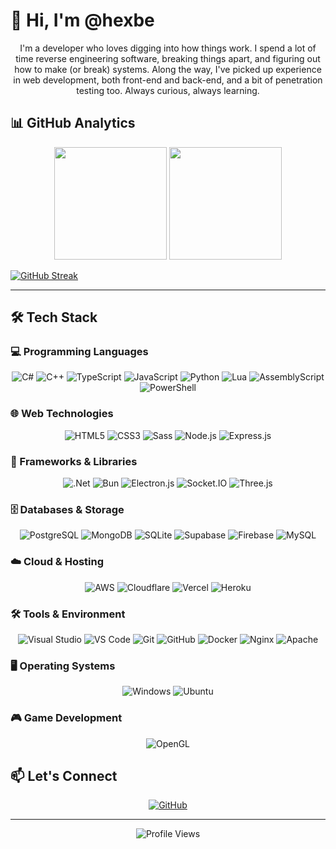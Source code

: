 # 👋 Hi, I'm @hexbe

<div align="center">
  I'm a developer who loves digging into how things work. I spend a lot of time reverse engineering software, breaking things apart, and figuring out how to make (or break) systems. Along the way, I've picked up experience in web development, both front-end and back-end, and a bit of penetration testing too. Always curious, always learning.
</div>

## 📊 GitHub Analytics

<div align="center">
  <img height="180em" src="https://github-readme-stats-chi-orcin.vercel.app/api?username=hexbe&show_icons=true&theme=tokyonight&include_all_commits=true&count_private=true"/>
  <img height="180em" src="https://github-readme-stats-chi-orcin.vercel.app/api/top-langs/?username=hexbe&theme=tokyonight&layout=compact&exclude_repo=github-readme-stats"/>
</div>


<a style="text-align: center;" href="https://git.io/streak-stats"><img src="https://streak-stats.demolab.com?user=hexbe&theme=tokyonight&hide_border=true" alt="GitHub Streak" /></a>


---

## 🛠️ Tech Stack

### 💻 Programming Languages
<div align="center">

![C#](https://img.shields.io/badge/C%23-239120.svg?style=for-the-badge&logo=csharp&logoColor=white)
![C++](https://img.shields.io/badge/C++-00599C.svg?style=for-the-badge&logo=cplusplus&logoColor=white)
![TypeScript](https://img.shields.io/badge/TypeScript-007ACC.svg?style=for-the-badge&logo=typescript&logoColor=white)
![JavaScript](https://img.shields.io/badge/JavaScript-F7DF1E.svg?style=for-the-badge&logo=javascript&logoColor=black)
![Python](https://img.shields.io/badge/python-3670A0?style=for-the-badge&logo=python&logoColor=ffdd54)
![Lua](https://img.shields.io/badge/Lua-2C2D72.svg?style=for-the-badge&logo=lua&logoColor=white)
![AssemblyScript](https://img.shields.io/badge/assembly%20script-%23000000.svg?style=for-the-badge&logo=assemblyscript&logoColor=white)
![PowerShell](https://img.shields.io/badge/PowerShell-%235391FE.svg?style=for-the-badge&logo=powershell&logoColor=white)

</div>

### 🌐 Web Technologies
<div align="center">

![HTML5](https://img.shields.io/badge/HTML5-E34F26.svg?style=for-the-badge&logo=html5&logoColor=white)
![CSS3](https://img.shields.io/badge/CSS3-1572B6.svg?style=for-the-badge&logo=css3&logoColor=white)
![Sass](https://img.shields.io/badge/Sass-CC6699.svg?style=for-the-badge&logo=sass&logoColor=white)
![Node.js](https://img.shields.io/badge/Node.js-339933.svg?style=for-the-badge&logo=nodedotjs&logoColor=white)
![Express.js](https://img.shields.io/badge/Express.js-000000.svg?style=for-the-badge&logo=express&logoColor=white)

</div>

### 🚀 Frameworks & Libraries
<div align="center">

![.Net](https://img.shields.io/badge/.NET-5C2D91?style=for-the-badge&logo=.net&logoColor=white)
![Bun](https://img.shields.io/badge/Bun-000000.svg?style=for-the-badge&logo=bun&logoColor=white)
![Electron.js](https://img.shields.io/badge/Electron-191970.svg?style=for-the-badge&logo=electron&logoColor=white)
![Socket.IO](https://img.shields.io/badge/Socket.IO-010101.svg?style=for-the-badge&logo=socketdotio&logoColor=white)
![Three.js](https://img.shields.io/badge/Three.js-000000.svg?style=for-the-badge&logo=three.js&logoColor=white)

</div>

### 🗄️ Databases & Storage
<div align="center">

![PostgreSQL](https://img.shields.io/badge/postgres-%23316192.svg?style=for-the-badge&logo=postgresql&logoColor=white)
![MongoDB](https://img.shields.io/badge/MongoDB-%234ea94b.svg?style=for-the-badge&logo=mongodb&logoColor=white)
![SQLite](https://img.shields.io/badge/sqlite-%2307405e.svg?style=for-the-badge&logo=sqlite&logoColor=white)
![Supabase](https://img.shields.io/badge/Supabase-3ECF8E?style=for-the-badge&logo=supabase&logoColor=white)
![Firebase](https://img.shields.io/badge/firebase-a08021?style=for-the-badge&logo=firebase&logoColor=ffcd34)
![MySQL](https://img.shields.io/badge/mysql-4479A1.svg?style=for-the-badge&logo=mysql&logoColor=white)

</div>

### ☁️ Cloud & Hosting
<div align="center">

![AWS](https://img.shields.io/badge/AWS-%23FF9900.svg?style=for-the-badge&logo=amazon-aws&logoColor=white)
![Cloudflare](https://img.shields.io/badge/Cloudflare-F38020?style=for-the-badge&logo=Cloudflare&logoColor=white)
![Vercel](https://img.shields.io/badge/vercel-%23000000.svg?style=for-the-badge&logo=vercel&logoColor=white)
![Heroku](https://img.shields.io/badge/heroku-%23430098.svg?style=for-the-badge&logo=heroku&logoColor=white)

</div>

### 🛠️ Tools & Environment
<div align="center">

![Visual Studio](https://img.shields.io/badge/Visual%20Studio-5C2D91.svg?style=for-the-badge&logo=visualstudio&logoColor=white)
![VS Code](https://img.shields.io/badge/VS%20Code-007ACC.svg?style=for-the-badge&logo=visualstudiocode&logoColor=white)
![Git](https://img.shields.io/badge/Git-F05032.svg?style=for-the-badge&logo=git&logoColor=white)
![GitHub](https://img.shields.io/badge/GitHub-181717.svg?style=for-the-badge&logo=github&logoColor=white)
![Docker](https://img.shields.io/badge/Docker-2496ED.svg?style=for-the-badge&logo=docker&logoColor=white)
![Nginx](https://img.shields.io/badge/nginx-%23009639.svg?style=for-the-badge&logo=nginx&logoColor=white)
![Apache](https://img.shields.io/badge/apache-%23D42029.svg?style=for-the-badge&logo=apache&logoColor=white)

</div>

### 🖥️ Operating Systems
<div align="center">

![Windows](https://img.shields.io/badge/Windows-0078D6.svg?style=for-the-badge&logo=windows&logoColor=white)
![Ubuntu](https://img.shields.io/badge/Ubuntu-E95420?style=for-the-badge&logo=ubuntu&logoColor=white)

</div>

### 🎮 Game Development
<div align="center">

![OpenGL](https://img.shields.io/badge/OpenGL-white?logo=OpenGL&style=for-the-badge)

</div>

## 📫 Let's Connect

<div align="center">

[![GitHub](https://img.shields.io/badge/GitHub-181717.svg?style=for-the-badge&logo=github&logoColor=white)](https://github.com/hexbe)

</div>

---

<div align="center">
  <img src="https://komarev.com/ghpvc/?username=hexbe&color=58A6FF&style=for-the-badge" alt="Profile Views" />
</div>
